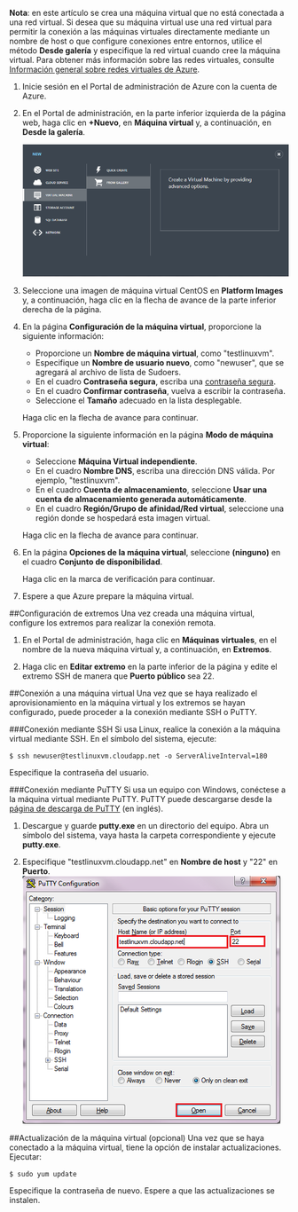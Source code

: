 
**Nota**: en este artículo se crea una máquina virtual que no está conectada a una red virtual. Si desea que su máquina virtual use una red virtual para permitir la conexión a las máquinas virtuales directamente mediante un nombre de host o que configure conexiones entre entornos, utilice el método **Desde galería** y especifique la red virtual cuando cree la máquina virtual. Para obtener más información sobre las redes virtuales, consulte [Información general sobre redes virtuales de Azure](http://go.microsoft.com/fwlink/p/?LinkID=294063).

1. Inicie sesión en el Portal de administración de Azure con la cuenta de Azure.
2. En el Portal de administración, en la parte inferior izquierda de la página web, haga clic en **+Nuevo**, en **Máquina virtual** y, a continuación, en **Desde la galería**.

	![Crear una máquina virtual][Image1]

3. Seleccione una imagen de máquina virtual CentOS en **Platform Images** y, a continuación, haga clic en la flecha de avance de la parte inferior derecha de la página.
	
4. En la página **Configuración de la máquina virtual**, proporcione la siguiente información:
	- Proporcione un **Nombre de máquina virtual**, como "testlinuxvm".
	- Especifique un **Nombre de usuario nuevo**, como "newuser", que se agregará al archivo de lista de Sudoers.
	- En el cuadro **Contraseña segura**, escriba una [contraseña segura](http://msdn.microsoft.com/library/ms161962.aspx).
	- En el cuadro **Confirmar contraseña**, vuelva a escribir la contraseña.
	- Seleccione el **Tamaño** adecuado en la lista desplegable.

	Haga clic en la flecha de avance para continuar.
	
5. Proporcione la siguiente información en la página **Modo de máquina virtual**:
	- Seleccione **Máquina Virtual independiente**.
	- En el cuadro **Nombre DNS**, escriba una dirección DNS válida. Por ejemplo, "testlinuxvm".
	- En el cuadro **Cuenta de almacenamiento**, seleccione **Usar una cuenta de almacenamiento generada automáticamente**.
	- En el cuadro **Región/Grupo de afinidad/Red virtual**, seleccione una región donde se hospedará esta imagen virtual.

	Haga clic en la flecha de avance para continuar.

6. En la página **Opciones de la máquina virtual**, seleccione **(ninguno)** en el cuadro **Conjunto de disponibilidad**.

	Haga clic en la marca de verificación para continuar.
	
7. Espere a que Azure prepare la máquina virtual.

##Configuración de extremos
Una vez creada una máquina virtual, configure los extremos para realizar la conexión remota.

1. En el Portal de administración, haga clic en **Máquinas virtuales**, en el nombre de la nueva máquina virtual y, a continuación, en **Extremos**.

2. Haga clic en **Editar extremo** en la parte inferior de la página y edite el extremo SSH de manera que **Puerto público** sea 22.

##Conexión a una máquina virtual
Una vez que se haya realizado el aprovisionamiento en la máquina virtual y los extremos se hayan configurado, puede proceder a la conexión mediante SSH o PuTTY.

###Conexión mediante SSH
Si usa Linux, realice la conexión a la máquina virtual mediante SSH. En el símbolo del sistema, ejecute:

	$ ssh newuser@testlinuxvm.cloudapp.net -o ServerAliveInterval=180

Especifique la contraseña del usuario.

###Conexión mediante PuTTY
Si usa un equipo con Windows, conéctese a la máquina virtual mediante PuTTY. PuTTY puede descargarse desde la [página de descarga de PuTTY][PuTTYDownLoad] (en inglés).

1. Descargue y guarde **putty.exe** en un directorio del equipo. Abra un símbolo del sistema, vaya hasta la carpeta correspondiente y ejecute **putty.exe**.

2. Especifique "testlinuxvm.cloudapp.net" en **Nombre de host** y "22" en **Puerto**. ![Pantalla de PuTTY][Image6]

##Actualización de la máquina virtual (opcional)
Una vez que se haya conectado a la máquina virtual, tiene la opción de instalar actualizaciones. Ejecutar:

	$ sudo yum update

Especifique la contraseña de nuevo. Espere a que las actualizaciones se instalen.


[PuTTYDownload]: http://www.puttyssh.org/download.html

[Image1]: ./media/create-and-configure-centos-vm-in-portal/CreateVM.png

[Image6]: ./media/create-and-configure-centos-vm-in-portal/putty.png

<!---HONumber=August15_HO6-->
